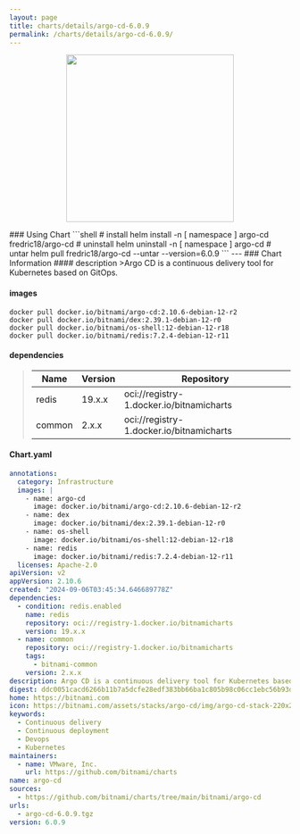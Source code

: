 ```yaml
---
layout: page
title: charts/details/argo-cd-6.0.9
permalink: /charts/details/argo-cd-6.0.9/
---
```

<p align="center">
    <img src="https://bitnami.com/assets/stacks/argo-cd/img/argo-cd-stack-220x234.png" width="300px" height="300px">
</p>
### Using Chart
```shell
# install
helm install -n [ namespace ] argo-cd fredric18/argo-cd
# uninstall
helm uninstall -n [ namespace ] argo-cd
# untar
helm pull fredric18/argo-cd --untar --version=6.0.9
```
---
### Chart Information
#### description
>Argo CD is a continuous delivery tool for Kubernetes based on GitOps.
   
#### images
```shell
docker pull docker.io/bitnami/argo-cd:2.10.6-debian-12-r2
docker pull docker.io/bitnami/dex:2.39.1-debian-12-r0
docker pull docker.io/bitnami/os-shell:12-debian-12-r18
docker pull docker.io/bitnami/redis:7.2.4-debian-12-r11
```
   
#### dependencies
>Name | Version | Repository
>---|---|---
>redis | 19.x.x | oci://registry-1.docker.io/bitnamicharts
>common | 2.x.x | oci://registry-1.docker.io/bitnamicharts
   
#### Chart.yaml
```yaml
annotations:
  category: Infrastructure
  images: |
    - name: argo-cd
      image: docker.io/bitnami/argo-cd:2.10.6-debian-12-r2
    - name: dex
      image: docker.io/bitnami/dex:2.39.1-debian-12-r0
    - name: os-shell
      image: docker.io/bitnami/os-shell:12-debian-12-r18
    - name: redis
      image: docker.io/bitnami/redis:7.2.4-debian-12-r11
  licenses: Apache-2.0
apiVersion: v2
appVersion: 2.10.6
created: "2024-09-06T03:45:34.646689778Z"
dependencies:
  - condition: redis.enabled
    name: redis
    repository: oci://registry-1.docker.io/bitnamicharts
    version: 19.x.x
  - name: common
    repository: oci://registry-1.docker.io/bitnamicharts
    tags:
      - bitnami-common
    version: 2.x.x
description: Argo CD is a continuous delivery tool for Kubernetes based on GitOps.
digest: ddc0051cacd6266b11b7a5dcfe28edf383bb66ba1c805b98c06cc1ebc56b93da
home: https://bitnami.com
icon: https://bitnami.com/assets/stacks/argo-cd/img/argo-cd-stack-220x234.png
keywords:
  - Continuous delivery
  - Continuous deployment
  - Devops
  - Kubernetes
maintainers:
  - name: VMware, Inc.
    url: https://github.com/bitnami/charts
name: argo-cd
sources:
  - https://github.com/bitnami/charts/tree/main/bitnami/argo-cd
urls:
  - argo-cd-6.0.9.tgz
version: 6.0.9
```

